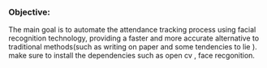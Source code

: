 ### Objective:

The main goal is to automate the attendance tracking process using facial recognition technology, providing a faster and more accurate alternative to traditional methods(such as writing on paper and some tendencies to lie ).
make sure to install the dependencies such as open cv , face recgonition.
